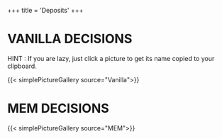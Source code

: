 +++
title = 'Deposits'
+++

# VANILLA DECISIONS

HINT : If you are lazy, just click a picture to get its name copied to your clipboard.

{{< simplePictureGallery source="Vanilla">}}

# MEM DECISIONS

{{< simplePictureGallery source="MEM">}}